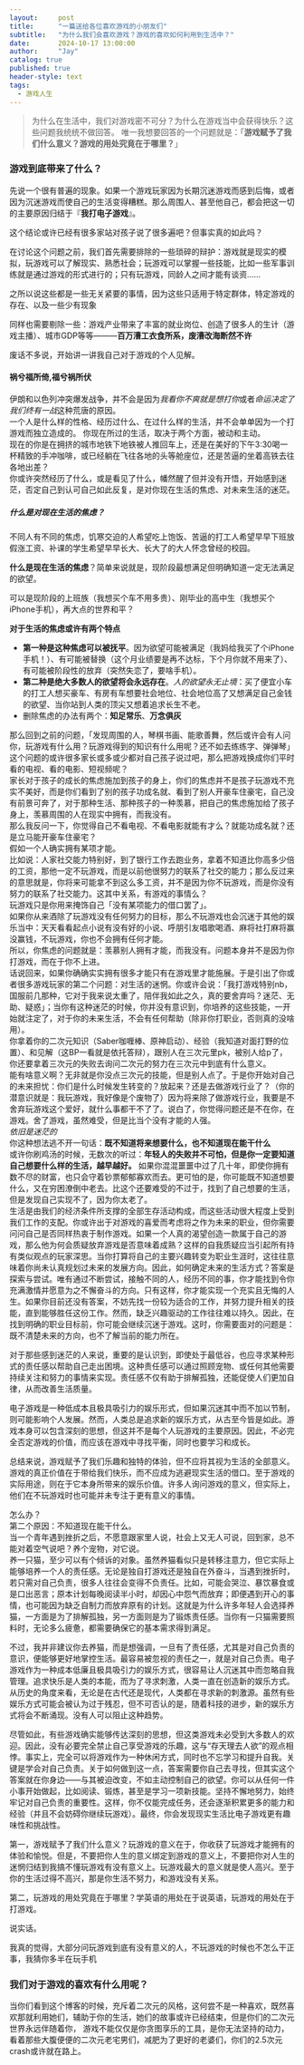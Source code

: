 ```yaml
---
layout:     post
title:      "一篇送给各位喜欢游戏的小朋友们"
subtitle:   "为什么我们会喜欢游戏？游戏的喜欢如何利用到生活中？"
date:       2024-10-17 13:00:00
author:     "Jay"
catalog: true
published: true
header-style: text
tags:
  - 游戏人生
---
```


> 为什么在生活中，我们对游戏密不可分？为什么在游戏当中会获得快乐？这些问题我统统不做回答。
> 唯一我想要回答的一个问题就是：「**游戏赋予了我们什么意义？游戏的用处究竟在于哪里？**」


### 游戏到底带来了什么？
先说一个很有普遍的现象。如果一个游戏玩家因为长期沉迷游戏而感到后悔，或者因为沉迷游戏而使自己的生活变得糟糕。那么周围人、甚至他自己，都会把这一切的主要原因归结于『**我打电子游戏**』。

这个结论或许已经有很多家站对孩子说了很多遍吧？但事实真的如此吗？

在讨论这个问题之前，我们首先需要排除的一些琐碎的辩护：游戏就是现实的模拟，玩游戏可以了解现实、熟悉社会；玩游戏可以掌握一些技能，比如一些军事训练就是通过游戏的形式进行的；只有玩游戏，同龄人之间才能有谈资……

之所以说这些都是一些无关紧要的事情，因为这些只适用于特定群体，特定游戏的存在、以及一些少有现象

同样也需要剔除一些：游戏产业带来了丰富的就业岗位、创造了很多人的生计（游戏主播）、城市GDP等等———**百万漕工衣食所系，废漕改海断然不许**

废话不多说，开始讲一讲我自己对于游戏的个人见解。

#### 祸兮福所倚,福兮祸所伏

伊朗和以色列冲突爆发战争，并不会是因为*我看你不爽就是想打你*或者*命运决定了我们终有一战*这种荒唐的原因。  
一个人是什么样的性格、经历过什么、在过什么样的生活，并不会单单因为一个打游戏而独立造成的。 
你现在所过的生活，取决于两个方面，被动和主动。  
现在的你是在拥挤的城市地铁下地铁被人推回车上，还是在美好的下午3:30喝一杯精致的手冲咖啡，或已经躺在飞往各地的头等舱座位，还是苦逼的坐着高铁去往各地出差？  
你或许突然经历了什么，或是看见了什么，幡然醒了但并没有开悟，开始感到迷茫，否定自己到认可自己如此反复，是对你现在生活的焦虑、对未来生活的迷茫。 

##### 什么是对现在生活的焦虑？
不同人有不同的焦虑，饥寒交迫的人希望吃上饱饭、苦逼的打工人希望早早下班放假涨工资、补课的学生希望早早长大、长大了的大人怀念曾经的校园。  

**什么是现在生活的焦虑**？简单来说就是，现阶段最想满足但明确知道一定无法满足的欲望。  

可以是现阶段的上班族（我想买个车不用多贵）、刚毕业的高中生（我想买个iPhone手机），再大点的世界和平？  

**对于生活的焦虑或许有两个特点**  

- **第一种是这种焦虑可以被抚平**。因为欲望可能被满足（我妈给我买了个iPhone手机！）、有可能被替换（这个月业绩要是再不达标，下个月你就不用来了）、有可能被阶段性的放弃（突然失恋了，要啥手机）。
- **第二种是绝大多数人的欲望将会永远存在**。*人的欲望永无止境*：买了便宜小车的打工人想买豪车、有房有车想要社会地位、社会地位高了又想满足自己金钱的欲望、当你站到人类的顶尖又想着追求长生不老。
- 删除焦虑的办法有两个：**知足常乐**、**万念俱灰**

那么回到之前的问题，「发现周围的人，琴棋书画、能歌善舞，然后或许会有人问你，玩游戏有什么用？玩游戏得到的知识有什么用呢？还不如去练练字、弹弹琴」
这个问题的或许很多家长或多或少都对自己孩子说过吧，那么把游戏换成你们平时看的电视、看的电影、短视频呢？  
家长对于孩子的成长的焦虑施加到孩子的身上，你们的焦虑并不是孩子玩游戏不充实不美好，而是你们看到了别的孩子功成名就、看到了别人开豪车住豪宅，自己没有前景可奔了，对于那种生活、那种孩子的一种羡慕，把自己的焦虑施加给了孩子身上，羡慕周围的人在现实中拥有，而我没有。  
那么我反问一下，你觉得自己不看电视、不看电影就能有才么？就能功成名就？还是立马能开豪车住豪宅？  
假如一个人确实拥有某项才能。  
比如说：人家社交能力特别好，到了银行工作去跑业务，拿着不知道比你高多少倍的工资，那他一定不玩游戏，而是以前他很努力的联系了社交的能力；那么反过来的意思就是，你将来可能拿不到这么多工资，并不是因为你不玩游戏，而是你没有努力的联系了社交能力。这其中关系，有游戏的事情么？  
玩游戏只是你用来掩饰自己「没有某项能力的借口罢了」。  
如果你从来酒除了玩游戏没有任何努力的目标，那么不玩游戏也会沉迷于其他的娱乐当中：天天看看起点小说有没有好的小说、呼朋引友唱歌喝酒、麻将社打麻将赢没赢钱，不玩游戏，你也不会拥有任何才能。  
所以，你焦虑的问题就是：羡慕别人拥有才能，而我没有。问题本身并不是因为你打游戏，而在于你不上进。  
话说回来，如果你确确实实拥有很多才能只有在游戏里才能施展。于是引出了你或者很多游戏玩家的第二个问题：对生活的迷惘。你或许会说：「我打游戏特别nb，国服前几那种，它对于我来说太重了，陪伴我如此之久，真的要舍弃吗？迷茫、无助、疑惑」；当你有这种迷茫的时候，你并没有意识到，你培养的这些技能，一开始就注定了，对于你的未来生活，不会有任何帮助（除非你打职业，否则真的没啥用）。  
你拿着你的二次元知识（Saber咖喱棒、原神启动）、经验（我知道对面打野的位置）、和见解（这BP一看就是依托答辩），跟别人在三次元里pk，被别人给p了，你还要拿着三次元的失败去询问二次元的努力在三次元中到底有什么意义。  
能有啥意义啊？无非就是你没点三次元的技能，但是别人点了。于是你开始对自己的未来担忧：你们是什么时候发生转变的？放起来？还是去做游戏行业了？（你的潜意识就是：我玩游戏，我好像是个废物了）因为将来除了做游戏行业，我要是不舍弃玩游戏这个爱好，就什么事都干不了了。说白了，你觉得问题还是不在你，在游戏。舍了游戏，虽然难受，但是比当个没有才能的人强。  
*依旧是迷茫的*  
你这种想法逃不开一句话：**既不知道将来想要什么，也不知道现在能干什么**  
或许你刷鸡汤的时候，无数次的听过：**年轻人的失败并不可怕，但是你一定要知道自己想要什么样的生活，越早越好。** 如果你混混噩噩中过了几十年，即使你拥有数不尽的财富，也只会守着钞票郁郁寡欢而去。更可怕的是，你可能既不知道想要什么，又在穷困潦倒中老去。比这个还要难受的不过于，找到了自己想要的生活，但是发现自己实现不了，因为你太老了。  
生活是由我们的经济条件所支撑的全部生存活动构成，而这些活动很大程度上受到我们工作的支配。你或许出于对游戏的喜爱而考虑将之作为未来的职业，但你需要问问自己是否同样热衷于制作游戏。如果一个人真的渴望创造一款属于自己的游戏，那么他为何会质疑放弃游戏是否意味着成熟？这样的自我质疑应当引起所有持有类似观点的玩家深思。当你打算将自己的主要兴趣转变为职业生涯时，这往往意味着你尚未认真规划过未来的发展方向。因此，如何确定未来的生活方式？答案是探索与尝试。唯有通过不断尝试，接触不同的人，经历不同的事，你才能找到令你充满激情并愿意为之不懈奋斗的方向。只有这样，你才能实现一个充实且无悔的人生。如果你目前还没有答案，不妨先找一份较为适合的工作，并努力提升相关的技能，直到能够胜任这份工作。然而，缺乏兴趣驱动的工作往往难以持久。因此，在找到明确的职业目标前，你可能会继续沉迷于游戏。这时，你需要面对的问题是：既不清楚未来的方向，也不了解当前的能力所在。  

对于那些感到迷茫的人来说，重要的是认识到，即使处于最低谷，也应寻求某种形式的责任感以帮助自己走出困境。这种责任感可以通过照顾宠物、或任何其他需要持续关注和努力的事情来实现。责任感不仅有助于排解孤独，还能促使人们更加自律，从而改善生活质量。  

电子游戏是一种低成本且极具吸引力的娱乐形式，但如果沉迷其中而不加以节制，则可能影响个人发展。然而，人类总是追求新的娱乐方式，从古至今皆是如此。游戏本身可以包含深刻的思想，但这并不是每个人玩游戏的主要原因。因此，不必完全否定游戏的价值，而应该在游戏中寻找平衡，同时也要学习和成长。  

总结来说，游戏赋予了我们乐趣和独特的体验，但不应将其视为生活的全部意义。游戏的真正价值在于带给我们快乐，而不应成为逃避现实生活的借口。至于游戏的实际用途，则在于它本身所带来的娱乐价值。许多人询问游戏的意义，但实际上，他们在不玩游戏时也可能并未专注于更有意义的事情。  

怎么办？  
第二个原因：不知道现在能干什么。  
当一个青年遇到挫折之后，不愿意跟家里人说，社会上又无人可说，回到家，总不能对着空气说吧？养个宠物，对它说。  
养一只猫，至少可以有个倾诉的对象。虽然养猫看似只是转移注意力，但它实际上能够培养一个人的责任感。无论是独自打游戏还是独自在外奋斗，当遇到挫折时，若只需对自己负责，很多人往往会变得不负责任。比如，可能会哭泣、暴饮暴食或是口出恶言；原本计划每晚阅读半小时，却因心中怨气而放弃；即便遇到开心的事情，也可能因为缺乏自制力而放弃原有的计划。这就是为什么许多年轻人会选择养猫，一方面是为了排解孤独，另一方面则是为了锻炼责任感。当你有一只猫需要照料时，无论多么疲惫，都需要确保它的基本需求得到满足。

不过，我并非建议你去养猫，而是想强调，一旦有了责任感，尤其是对自己负责的意识，便能够更好地掌控生活。最容易被忽视的责任之一，就是对自己负责。电子游戏作为一种成本低廉且极具吸引力的娱乐方式，很容易让人沉迷其中而忽略自我管理。追求快乐是人类的本能，而为了寻求刺激，人类一直在创造新的娱乐方式。从历史的角度来看，无论是在古代还是现代，人类都在寻求新的刺激源。虽然有些娱乐方式可能会被认为过于残忍，但不可否认的是，随着科技的进步，新的娱乐方式将会不断涌现。没有人可以阻止这种趋势。

尽管如此，有些游戏确实能够传达深刻的思想，但这类游戏未必受到大多数人的欢迎。因此，没有必要完全禁止自己享受游戏的乐趣，这与“存天理去人欲”的观点相悖。事实上，完全可以将游戏作为一种休闲方式，同时也不忘学习和提升自我。关键是学会对自己负责。关于如何做到这一点，答案需要你自己去寻找，但其实这个答案就在你身边——与其被迫改变，不如主动控制自己的欲望。你可以从任何一件小事开始做起，比如阅读、锻炼，甚至是学习一项新技能。坚持不懈地努力，始终牢记对自己负责的重要性。这样，你不仅能完成任务，还会逐渐积累更多的能力和经验（并且不会妨碍你继续玩游戏）。最终，你会发现现实生活比电子游戏更有趣味性和挑战性。

第一，游戏赋予了我们什么意义？玩游戏的意义在于，你收获了玩游戏才能拥有的体验和愉悦。但是，不要把你人生的意义绑定到游戏的意义上，不要把你对人生的迷惘归结到我搞不懂玩游戏有没有意义上。玩游戏最大的意义就是使人高兴。至于你的生活过得不高兴，那是你生活不努力，和游戏没有关系。

第二，玩游戏的用处究竟在于哪里？学英语的用处在于说英语，玩游戏的用处在于打游戏。

说实话。

我真的觉得，大部分问玩游戏到底有没有意义的人，不玩游戏的时候也不怎么干正事，我猜你多半在玩手机


### 我们对于游戏的喜欢有什么用呢？
当你们看到这个博客的时候，充斥着二次元的风格，这何尝不是一种喜欢，既然喜欢那就利用她们，辅助于你的生活，她们的故事或许已经结束，但是你们的二次元世界永远伴随着你， 游戏不能仅仅是你贪图享乐的工具，是你无法坚持的动力，看着那些大腹便便的二次元老宅男们，减肥为了更好的老婆们，你们的2.5次元crash或许就在路上。
